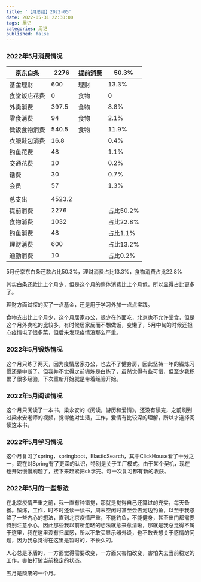 ```yaml
---
title: '【月总结】2022-05'
date: 2022-05-31 22:30:00
tags: 周记
categories: 周记
published: false
---
```


### 2022年5月消费情况

| 京东白条     | 2276   | 提前消费 | 50.3%     |
| ------------ | ------ | -------- | --------- |
| 基金理财     | 600    | 理财     | 13.3%     |
| 食堂饭店花费 | 0      | 食物     | 0         |
| 外卖消费     | 397.5  | 食物     | 8.8%      |
| 零食消费     | 94     | 食物     | 2.1%      |
| 做饭食物消费 | 540.5  | 食物     | 11.9%     |
| 衣服鞋包消费 | 16.8   |          | 0.4%      |
| 钓鱼花费     | 48     |          | 1.1%      |
| 交通花费     | 10     |          | 0.2%      |
| 话费         | 30     |          | 0.7%      |
| 会员         | 57     |          | 1.3%      |
|              |        |          |           |
| 总支出       | 4523.2 |          |           |
| 提前消费     | 2276   |          | 占比50.2% |
| 食物消费     | 1032   |          | 占比22.8% |
| 钓鱼消费     | 48     |          | 占比1.1%  |
| 理财消费     | 600    |          | 占比13.2% |
| 通勤消费     | 10     |          | 占比0.2%  |

5月份京东白条还款占比50.3%，理财消费占比13.3%，食物消费占比22.8%

其实白条还款比上个月少，但是这个月的整体消费比上个月低，所以显得占比更多了。

理财方面试探的买了一点基金，还是用于学习外加一点点实践。

食物支出比上个月少，这个月居家办公，很少在外面吃，北京也不允许堂食，但是这个月外卖吃的比较多，有时候居家反而不想做饭，变懒了，5月中旬的时候还担心疫情屯了很多菜，但后来发现疫情没那么严重。

### 2022年5月锻炼情况

这个月只练了两天，因为疫情居家办公，也去不了健身房，因此坚持一年的锻炼习惯还是中断了。但我并不觉得之前锻炼是白练了，虽然觉得有些可惜，但至少我积累了很多经验，下次重新开始就是带着经验开始。
### 2022年5月阅读情况

这个月只阅读了一本书，梁永安的《阅读，游历和爱情》，还没有读完，之前刷到过梁永安老师的视频，觉得他对生活，工作，爱情有比较深的理解，所以才选择阅读这本书。

### 2022年5月学习情况

这个月复习了spring，springboot，ElasticSearch，其中ClickHouse看了十分之一，现在对Spring有了更深的认识，特别是关于工厂模式。由于某个契机，现在也开始慢慢刷题了，接下来赶紧把ck学完。每一次复习都有新的收获。

### 2022年5月的一些想法

在北京疫情严重之前，我一直有种错觉，那就是觉得自己还算过的充实，每天备餐。锻炼，工作，时不时还读一读书，周末空闲时甚至会去河边钓鱼，以至于我忽略了一些内心的想法，直到北京疫情严重，不能钓鱼，不能健身，甚至出门都需要特别注意小心，因此那些我以前所忽略的想法就愈来愈清晰，那就是我总觉得不属于这里，我在这里没有归属感，所以不敢买显示器外设，也不敢去想关于感情的问题，因为我总觉得在这里是暂时的，不长久的。

人心总是矛盾的，一方面觉得需要改变，一方面又害怕改变，害怕失去当前稳定的工作，害怕打破当前稳定的状态。

五月是颓废的一个月。

